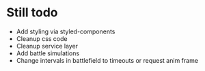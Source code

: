 # Still todo
* Add styling via styled-components
* Cleanup css code
* Cleanup service layer
* Add battle simulations
* Change intervals in battlefield to timeouts or request anim frame